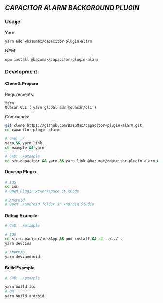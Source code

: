 ## __*CAPACITOR ALARM BACKGROUND PLUGIN*__

### **Usage**

Yarn

```bash
yarn add @bazumax/capacitor-plugin-alarm
```

NPM

```bash
npm install @bazumax/capacitor-plugin-alarm
```

### **Development**

#### Clone & Prepare

Requirements:

```
Yarn
Quasar CLI ( yarn global add @quasar/cli )
```

Commands:

```bash
git clone https://github.com/BazuMax/capacitor-plugin-alarm.git
cd capacitor-plugin-alarm

# CWD: ./
yarn && yarn link
cd example && yarn

# CWD: ./example
cd src-capacitor && yarn && yarn link @bazumax/capacitor-plugin-alarm && cd ..
```

#### Develop Plugin

```bash
# IOS
cd ios
# Open Plugin.xcworkspace in XCode

# Android
# Open ./android folder in Android Studio
```

#### Debug Example

```bash
# CWD: ./example

# IOS
cd src-capacitor/ios/App && pod install && cd ../../..
yarn dev:ios

# ANDROID
yarn dev:android
```

#### Build Example

```bash
# CWD: ./example

yarn build:ios
# OR
yarn build:android
```
